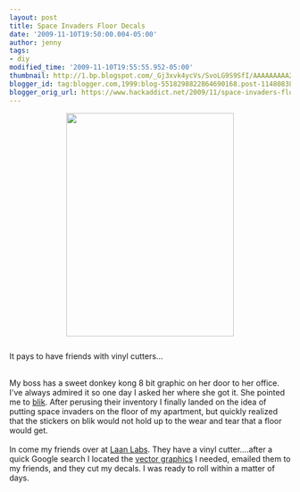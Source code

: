 ```yaml
---
layout: post
title: Space Invaders Floor Decals
date: '2009-11-10T19:50:00.004-05:00'
author: jenny
tags:
- diy
modified_time: '2009-11-10T19:55:55.952-05:00'
thumbnail: http://1.bp.blogspot.com/_Gj3xvk4ycVs/SvoLG9S9SfI/AAAAAAAAA2U/5CjJVXHNqdY/s72-c/photo.jpg
blogger_id: tag:blogger.com,1999:blog-5518298822864690168.post-1148083821466987992
blogger_orig_url: https://www.hackaddict.net/2009/11/space-invaders-floor-decals.html
---
```


<a onblur="try {parent.deselectBloggerImageGracefully();} catch(e) {}" href="http://1.bp.blogspot.com/_Gj3xvk4ycVs/SvoLG9S9SfI/AAAAAAAAA2U/5CjJVXHNqdY/s1600-h/photo.jpg"><img style="display:block; margin:0px auto 10px; text-align:center;cursor:pointer; cursor:hand;width: 300px; height: 400px;" src="http://1.bp.blogspot.com/_Gj3xvk4ycVs/SvoLG9S9SfI/AAAAAAAAA2U/5CjJVXHNqdY/s400/photo.jpg" border="0" alt="" id="BLOGGER_PHOTO_ID_5402642917145528818" /></a><br />It pays to have friends with vinyl cutters...<div><br /></div><div>My boss has a sweet donkey kong 8 bit graphic on her door to her office.  I've always admired it so one day I asked her where she got it.  She pointed me to <a href="http://www.whatisblik.com/">blik</a>.  After perusing their inventory I finally landed on the idea of putting space invaders on the floor of my apartment, but quickly realized that the stickers on blik would not hold up to the wear and tear that a floor would get.</div><div><br /></div><div>In come my friends over at <a href="http://labs.laan.com/">Laan Labs</a>.  They have a vinyl cutter....after a quick Google search I located the <a href="http://www.classicgaming.cc/classicS/spaceinvaders/graphics.php">vector graphics</a> I needed, emailed them to my friends, and they cut my decals.  I was ready to roll within a matter of days.  </div><div><br /></div><div>  </div>
